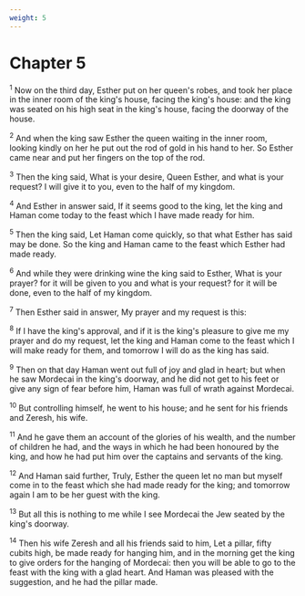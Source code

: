 ```yaml
---
weight: 5
---
```


# Chapter 5

<sup>1</sup> Now on the third day, Esther put on her queen's robes, and took her place in the inner room of the king's house, facing the king's house: and the king was seated on his high seat in the king's house, facing the doorway of the house. 

<sup>2</sup> And when the king saw Esther the queen waiting in the inner room, looking kindly on her he put out the rod of gold in his hand to her. So Esther came near and put her fingers on the top of the rod. 

<sup>3</sup> Then the king said, What is your desire, Queen Esther, and what is your request? I will give it to you, even to the half of my kingdom. 

<sup>4</sup> And Esther in answer said, If it seems good to the king, let the king and Haman come today to the feast which I have made ready for him. 

<sup>5</sup> Then the king said, Let Haman come quickly, so that what Esther has said may be done. So the king and Haman came to the feast which Esther had made ready. 

<sup>6</sup> And while they were drinking wine the king said to Esther, What is your prayer? for it will be given to you and what is your request? for it will be done, even to the half of my kingdom. 

<sup>7</sup> Then Esther said in answer, My prayer and my request is this: 

<sup>8</sup> If I have the king's approval, and if it is the king's pleasure to give me my prayer and do my request, let the king and Haman come to the feast which I will make ready for them, and tomorrow I will do as the king has said. 

<sup>9</sup> Then on that day Haman went out full of joy and glad in heart; but when he saw Mordecai in the king's doorway, and he did not get to his feet or give any sign of fear before him, Haman was full of wrath against Mordecai. 

<sup>10</sup> But controlling himself, he went to his house; and he sent for his friends and Zeresh, his wife. 

<sup>11</sup> And he gave them an account of the glories of his wealth, and the number of children he had, and the ways in which he had been honoured by the king, and how he had put him over the captains and servants of the king. 

<sup>12</sup> And Haman said further, Truly, Esther the queen let no man but myself come in to the feast which she had made ready for the king; and tomorrow again I am to be her guest with the king. 

<sup>13</sup> But all this is nothing to me while I see Mordecai the Jew seated by the king's doorway. 

<sup>14</sup> Then his wife Zeresh and all his friends said to him, Let a pillar, fifty cubits high, be made ready for hanging him, and in the morning get the king to give orders for the hanging of Mordecai: then you will be able to go to the feast with the king with a glad heart. And Haman was pleased with the suggestion, and he had the pillar made. 


